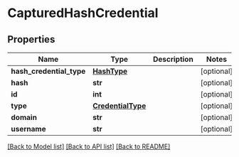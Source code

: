 # CapturedHashCredential

## Properties
Name | Type | Description | Notes
------------ | ------------- | ------------- | -------------
**hash_credential_type** | [**HashType**](HashType.md) |  | [optional] 
**hash** | **str** |  | [optional] 
**id** | **int** |  | [optional] 
**type** | [**CredentialType**](CredentialType.md) |  | [optional] 
**domain** | **str** |  | [optional] 
**username** | **str** |  | [optional] 

[[Back to Model list]](../README.md#documentation-for-models) [[Back to API list]](../README.md#documentation-for-api-endpoints) [[Back to README]](../README.md)


